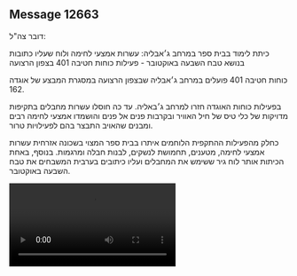 ## Message 12663

דובר צה"ל:

כיתת לימוד בבית ספר במרחב ג׳אבליה: עשרות אמצעי לחימה ולוח שעליו כתובות בנושא טבח השבעה באוקטובר - פעילות כוחות חטיבה 401 בצפון הרצועה

כוחות חטיבה 401 פועלים במרחב ג׳אבליה שבצפון הרצועה במסגרת  המבצע של אוגדה 162.

בפעילות כוחות האוגדה חזרו למרחב ג׳באליה. עד כה חוסלו עשרות מחבלים בתקיפות מדויקות של כלי טיס של חיל האוויר ובקרבות פנים אל פנים והושמדו אמצעי לחימה רבים ומבנים שהאויב התבצר בהם לפעילויות טרור. 

כחלק מהפעילות ההתקפית הלוחמים איתרו בבית ספר המצוי בשכונה אזרחית עשרות אמצעי לחימה, מטענים, תחמושת לנשקים, לבנות חבלה ומרגמות.
בנוסף, באחת הכיתות אותר לוח גיר ששימש את המחבלים ועליו כיתובים בערבית המשבחים את טבח השבעה באוקטובר.

![Video](https://data.iron-swords.co.il/2024/October/17/12663/12663_media.mp4)
